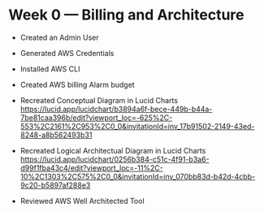 # Week 0 — Billing and Architecture
- Created an Admin User
- Generated AWS Credentials
- Installed AWS CLI
- Created AWS billing Alarm budget
- Recreated Conceptual Diagram in Lucid Charts  
https://lucid.app/lucidchart/b3894a6f-bece-449b-b44a-7be81caa396b/edit?viewport_loc=-625%2C-553%2C2161%2C953%2C0_0&invitationId=inv_17b91502-2149-43ed-8248-a8b562493b31

- Recreated Logical Architectual Diagram in Lucid Charts  
https://lucid.app/lucidchart/0256b384-c51c-4f91-b3a6-d99f1fba43c4/edit?viewport_loc=-11%2C-10%2C1303%2C575%2C0_0&invitationId=inv_070bb83d-b42d-4cbb-9c20-b5897af288e3

- Reviewed AWS Well Architected Tool